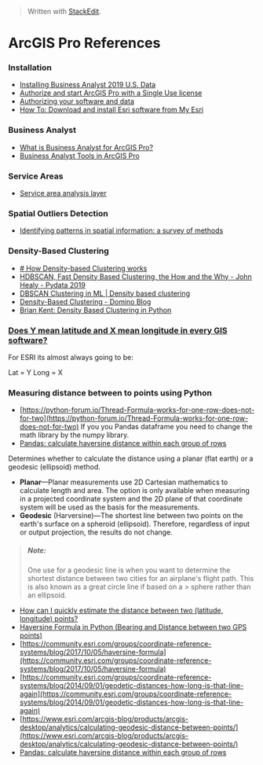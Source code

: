 


> Written with [StackEdit](https://stackedit.io/).

# ArcGIS Pro References

### Installation

- [Installing Business Analyst 2019 U.S. Data](https://doc.arcgis.com/en/business-analyst/desktop/installing-business-analyst-data.htm)
- [Authorize and start ArcGIS Pro with a Single Use license](https://pro.arcgis.com/en/pro-app/get-started/authorize-and-start-arcgis-pro-with-a-single-use-license.htm)
- [Authorizing your software and data](https://doc.arcgis.com/en/business-analyst/desktop/authorizing-your-software.htm)
- [How To: Download and install Esri software from My Esri](https://support.esri.com/en/technical-article/000018698)

### Business Analyst

- [What is Business Analyst for ArcGIS Pro?](https://pro.arcgis.com/en/pro-app/help/analysis/business-analyst/what-is-business-analyst-pro.htm)
- [Business Analyst Tools in ArcGIS Pro](https://community.esri.com/community/commercial/blog/2019/06/04/business-analyst-tools-in-arcgis-pro)

### Service Areas

- [Service area analysis layer](https://pro.arcgis.com/en/pro-app/help/analysis/networks/service-area-analysis-layer.htm)

### Spatial Outliers Detection

- [Identifying patterns in spatial information: a survey of methods](https://www-users.cs.umn.edu/~shekhar/talk/2011/sdm_wiley2011.pdf)

### Density-Based Clustering

- [# How Density-based Clustering works]([https://pro.arcgis.com/en/pro-app/tool-reference/spatial-statistics/how-density-based-clustering-works.htm](https://pro.arcgis.com/en/pro-app/tool-reference/spatial-statistics/how-density-based-clustering-works.htm))
- [HDBSCAN, Fast Density Based Clustering, the How and the Why - John Healy - Pydata 2019](https://www.youtube.com/watch?v=dGsxd67IFiU)
- [DBSCAN Clustering in ML | Density based clustering](https://www.geeksforgeeks.org/dbscan-clustering-in-ml-density-based-clustering/)
- [Density-Based Clustering - Domino Blog]([https://blog.dominodatalab.com/topology-and-density-based-clustering/](https://blog.dominodatalab.com/topology-and-density-based-clustering/))
- [Brian Kent: Density Based Clustering in Python]([https://www.youtube.com/watch?v=5cOhL4B5waU](https://www.youtube.com/watch?v=5cOhL4B5waU))

### [Does Y mean latitude and X mean longitude in every GIS software?](https://gis.stackexchange.com/questions/11626/does-y-mean-latitude-and-x-mean-longitude-in-every-gis-software)

For ESRI its almost always going to be:

Lat = Y Long = X

### Measuring distance between to points using Python

- [https://python-forum.io/Thread-Formula-works-for-one-row-does-not-for-two](https://python-forum.io/Thread-Formula-works-for-one-row-does-not-for-two) If you you Pandas dataframe you need to change the math library by the numpy library. 
- [Pandas: calculate haversine distance within each group of rows](https://stackoverflow.com/questions/43577086/pandas-calculate-haversine-distance-within-each-group-of-rows)

Determines whether to calculate the distance using a planar (flat earth) or a geodesic (ellipsoid) method.

-   **Planar**—Planar measurements use 2D Cartesian mathematics to calculate length and area. The option is only available when measuring in a projected coordinate system and the 2D plane of that coordinate system will be used as the basis for the measurements.
-   **Geodesic** (Harversine)—The shortest line between two points on the earth's surface on a spheroid (ellipsoid). Therefore, regardless of input or output projection, the results do not change.

>##### Note:
>
> One use for a geodesic line is when you want to determine the shortest distance between two cities for an airplane's flight path. This is also known as a great circle line if based on a > sphere rather than an ellipsoid.

- [How can I quickly estimate the distance between two (latitude, longitude) points?](https://stackoverflow.com/questions/15736995/how-can-i-quickly-estimate-the-distance-between-two-latitude-longitude-points)
- [Haversine Formula in Python (Bearing and Distance between two GPS points)](https://stackoverflow.com/questions/4913349/haversine-formula-in-python-bearing-and-distance-between-two-gps-points)
- [https://community.esri.com/groups/coordinate-reference-systems/blog/2017/10/05/haversine-formula](https://community.esri.com/groups/coordinate-reference-systems/blog/2017/10/05/haversine-formula)
- [https://community.esri.com/groups/coordinate-reference-systems/blog/2014/09/01/geodetic-distances-how-long-is-that-line-again](https://community.esri.com/groups/coordinate-reference-systems/blog/2014/09/01/geodetic-distances-how-long-is-that-line-again)
- [https://www.esri.com/arcgis-blog/products/arcgis-desktop/analytics/calculating-geodesic-distance-between-points/](https://www.esri.com/arcgis-blog/products/arcgis-desktop/analytics/calculating-geodesic-distance-between-points/)
- [Pandas: calculate haversine distance within each group of rows](https://stackoverflow.com/questions/43577086/pandas-calculate-haversine-distance-within-each-group-of-rows)

<!--stackedit_data:
eyJoaXN0b3J5IjpbMTcyODExNDY1OCwtMTg1NTg1NDcwOCwxOD
QyNjU0NTkwLC0xOTAxNzY4MTg1LDE3NTk3Njc5MDIsLTExNzU0
NDU5MzJdfQ==
-->